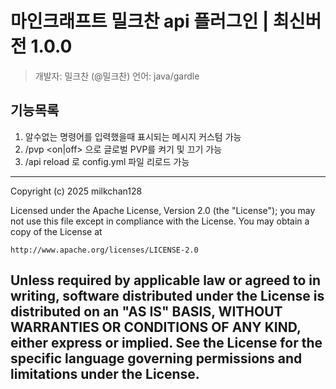 # 마인크래프트 밀크찬 api 플러그인 | 최신버전 1.0.0

> 개발자: 밀크찬 (@밀크찬)
> 언어: java/gardle

## 기능목록

1. 알수없는 명령어를 입력했을때 표시되는 메시지 커스텀 가능
2. /pvp <on|off> 으로 글로벌 PVP를 켜기 및 끄기 가능
3. /api reload 로 config.yml 파일 리로드 가능

-----------------------------------------------------------------------------
Copyright (c) 2025 milkchan128

Licensed under the Apache License, Version 2.0 (the "License");
you may not use this file except in compliance with the License.
You may obtain a copy of the License at

    http://www.apache.org/licenses/LICENSE-2.0

Unless required by applicable law or agreed to in writing, software
distributed under the License is distributed on an "AS IS" BASIS,
WITHOUT WARRANTIES OR CONDITIONS OF ANY KIND, either express or implied.
See the License for the specific language governing permissions and
limitations under the License.
-----------------------------------------------------------------------------
